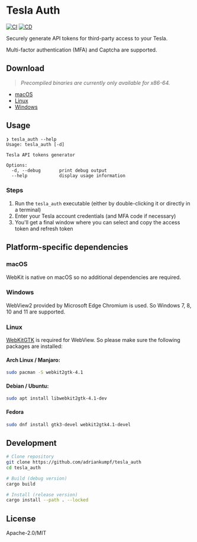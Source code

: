 # Tesla Auth

[![CI](https://github.com/adriankumpf/tesla_auth/actions/workflows/ci.yml/badge.svg?branch=main)](https://github.com/adriankumpf/tesla_auth/actions/workflows/ci.yml)
[![CD](https://github.com/adriankumpf/tesla_auth/actions/workflows/cd.yml/badge.svg?branch=main)](https://github.com/adriankumpf/tesla_auth/actions/workflows/cd.yml)

Securely generate API tokens for third-party access to your Tesla.

Multi-factor authentication (MFA) and Captcha are supported.

## Download

> _Precompiled binaries are currently only available for x86-64._

- [macOS](https://github.com/adriankumpf/tesla_auth/releases/latest/download/tesla-auth-macos.tar.gz)
- [Linux](https://github.com/adriankumpf/tesla_auth/releases/latest/download/tesla-auth-linux.tar.gz)
- [Windows](https://github.com/adriankumpf/tesla_auth/releases/latest/download/tesla-auth-windows.tar.gz)

## Usage

```plain
❯ tesla_auth --help
Usage: tesla_auth [-d]

Tesla API tokens generator

Options:
  -d, --debug       print debug output
  --help            display usage information
```

### Steps

1. Run the `tesla_auth` executable (either by double-clicking it or directly in a terminal)
2. Enter your Tesla account credentials (and MFA code if necessary)
3. You'll get a final window where you can select and copy the access token and refresh token

## Platform-specific dependencies

### macOS

WebKit is native on macOS so no additional dependencies are required.

### Windows

WebView2 provided by Microsoft Edge Chromium is used. So Windows 7, 8, 10 and 11 are supported.

### Linux

[WebKitGTK](https://webkitgtk.org/) is required for WebView. So please make sure the following packages are installed:

#### Arch Linux / Manjaro:

```bash
sudo pacman -S webkit2gtk-4.1
```

#### Debian / Ubuntu:

```bash
sudo apt install libwebkit2gtk-4.1-dev
```

#### Fedora

```bash
sudo dnf install gtk3-devel webkit2gtk4.1-devel
```

## Development

```bash
# Clone repository
git clone https://github.com/adriankumpf/tesla_auth
cd tesla_auth

# Build (debug version)
cargo build

# Install (release version)
cargo install --path . --locked
```

## License

Apache-2.0/MIT
